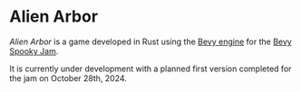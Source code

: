 # Alien Arbor

*Alien Arbor* is a game developed in Rust using the [Bevy engine](https://bevyengine.org/) for the [Bevy Spooky Jam](https://itch.io/jam/bevy-spooky-jam). 

It is currently under development with a planned first version completed for the jam on October 28th, 2024. 
